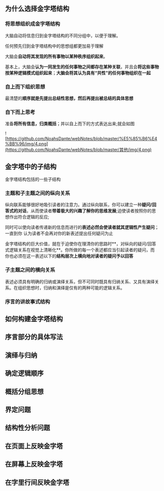 ## 为什么选择金字塔结构

### 将思想组织成金字塔结构

大脑自动将信息归到金字塔结构的不同分组中，以便于理解。

任何预先归到金字塔结构中的思想组都更加易于理解

大脑会**自动将其发现的所有事物以某种秩序组织起来**。

基本上，大脑会**认为一同发生的任何事物之间都存在某种关联**，并且会**将这些事物按某种逻辑模式组织起来**；**大脑会将其认为具有“共性”的任何事物组织在一起**

### 自上而下组织思想

最清楚的**顺序就是先提出总结性思想，然后再提出被总结的具体思想**

### 自下而上思考

准备**将所有信息，归类概括**；并以自上而下的方式表达出来;就会如图

![https://github.com/NoahsDante/webNotes/blob/master/%E5%85%B6%E4%BB%96/img/4.png](https://github.com/NoahsDante/webNotes/blob/master/其他/img/4.png)



## 金字塔中的子结构

金字塔结构包括的一些子结构

### 主题和子主题之间的纵向关系

纵向联系能够很好地吸引读者的注意力。通过纵向联系，你可以建立一种**疑问/回答式的对话**，从而使读者**带着极大的兴趣了解你的思维发展**;迫使读者按照你的思想作出符合逻辑的反应;

同时可以使向读者传递新的信息而进行的**表述必然会使读者就其逻辑性产生疑问**；一直到你 认为读者不会再对你的新表述提出任何疑问为止

金字塔结构的巨大价值，就在于迫使你在理清你的思路时**，对纵向的疑问/回答式逻辑关系在视觉上清晰化**。你所做的每一个表述都应当引起读者的疑问，而你也必须在这一表述以下的**结构层次上横向地对读者的疑问予以回答**

### 子主题之间的横向关系

表述必须具有明确的归纳或演绎关系，但不可同时既具有归纳关系、又具有演绎关系。在组织思想时，归纳和演绎是仅有的两种可能的逻辑关系。

### 序言的讲故事式结构

## 如何构建金字塔结构

## 序言部分的具体写法

## 演绎与归纳

## 确定逻辑顺序

## 概括分组思想

## 界定问题

## 结构性分析问题

## 在页面上反映金字塔

## 在屏幕上反映金字塔

## 在字里行间反映金字塔

